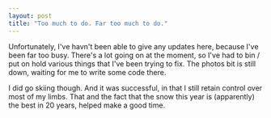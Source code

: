 ```yaml
---
layout: post
title: "Too much to do. Far too much to do."
---
```

Unfortunately, I've havn't been able to give any updates here, because I've
been far too busy. There's a lot going on at the moment, so I've had to bin /
put on hold various things that I've been trying to fix. The photos bit
is still down, waiting for me to write some code there.

I did go skiing though. And it was successful, in that I still retain control
over most of my limbs. That and the fact that the snow this year is
(apparently) the best in 20 years, helped make a good time.
